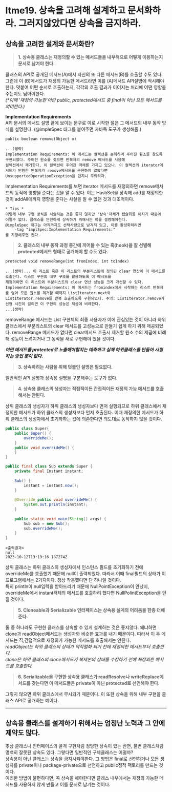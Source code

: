 # Itme19. 상속을 고려해 설계하고 문서화하라. 그러지않았다면 상속을 금지하라.


## 상속을 고려한 설계와 문서화란?

>**1. 상속용 클래스는 재정의할 수 있는 메서드들을 내부적으로 어떻게 이용하는지 문서로 남겨야 한다.** 

클래스의 API로 공개된 메서드(A)에서 자신의 또 다른 메서드(B)를 호출할 수도 있다. 그런데 이 (B)메서드가 재정의 가능한 메서드라면 이를 (A)메서드 API설명에 적시해야 한다. 
덧붙여 어떤 순서로 호출하는지, 각각의 호출 결과가 이어지는 처리에 어떤 영향을 주는지도 담아야한다.  
_(*이때 '재정의 가능한'이란 public, protected메서드 중 final이 아닌 모든 메서드를 의미한다.)_

**Implementation Requirements**  
API 문서의 메서드 설명 끝에 보이는 문구로 이로 시작한 절은 그 메서드의 내부 동작 방식을 설명한다. (@impleSpec 태그를 붙여주면 자바독 도구가 생성해줌.)
```text
public boolean remove(Object o)

...(생략)
Implementation Requirements: 이 메서드는 컬렉션을 순회하며 주어진 원소를 찾도록 구현되었다. 주어진 원소를 찾으면 반복자의 remove 메서드를 사용해
컬렉션에서 제거한다. 이 컬렉션이 주어진 객체를 가지고 있으나. 이 컬렉션의 iterator메서드가 반환한 반복자가 remove메서드를 구현하지 않았다면 
UnsupportedOperationException을 던지니 주의하자.
```
Implementation Requirements를 보면 iterator 메서드를 재정의하면 remove메서드의 동작에 영향을 준다는 것을 알 수 있다. 
이는 HashSet을 상속해 add를 재정의한 것이 addAll에까지 영향을 준다는 사실을 알 수 없던 것과 대조적이다.

```text
* Tips *
이렇게 내부 구현 방식을 서술하는 것은 좋지 않지만 '상속'자체가 캡슐화를 해지기 때문에 어쩔수 없다. 클래스를 안전하게 상속하기 위해서는 이를 설명해야한다. 
@impleSpec 태그는 아직까지도 선택사항으로 남겨져 있고, 이를 활성화하려면 
    -tag "implSpec:Implementation Requirements:"
를 지정해주면 된다.
```

> **2. 클래스의 내부 동작 과정 중간에 끼어들 수 있는 훅(hook)을 잘 선별해 protected메서드 형태로 공개해야 할 수도 있다.**

```text
protected void removeRange(int fromIndex, int toIndex)

...(생략)... 이 리스트 혹은 이 리스트의 부분리스트에 정의된 clear 연산이 이 메서드를 호출한다. 리스트 구현의 내부 구조를 활용하도록 이 메서드를
재정의하면 이 리스트와 부분리스트의 clear 연산 성능을 크게 개선할 수 있다. 
Implementation Requirements: 이 메서드는 fromindex에서 시작하는 리스트 반복자를 얻어 모든 원소를 제거할 때까지 ListIterator.next와
ListIterator.remove를 반복 호출하도록 구현되었다. 주의: ListIterator.remove가 선형 시간이 걸리면 이 구현의 성능은 제곱에 비례한다.
...(생략)
```
removeRange 메서드는 List 구현체의 최종 사용자가 이에 관심있는 것이 아니라 하위 클래스에서 부분리스트의 clear 메서드를 고성능으로 만들기 쉽게 하기 위해 제공되었다.
removeRange 메서드가 없다면 clear메서드 호출시 제거할 원소 수의 제곱에 비례해 성능이 느려지거나 그 동작을 새로 구현해야 했을 것이다.   

**_어떤 메서드를 protected로 노출해야할지는 예측하고 실제 하위클래스를 만들어 시험하는 방법 뿐이 없다._**  

> **3. 상속하려는 사람을 위해 덧붙인 설명은 필요없다.**    

일반적인 API 설명과 상속용 설명을 구분해주는 도구가 없다.

> **4. 상속용 클래스의 생성자는 직접적이든 간접적이든 재정의 가능 메서드를 호출해서는 안된다.**

상위 클래스의 생성자가 하위 클래스의 생성자보다 먼저 실행되므로 하위 클래스에서 재정의한 메서드가 하위 클래스의 생성자보다 먼저 호출된다. 이때 재정의한 메서드가
하위 클래스의 생성자에서 초기화하는 값에 의존한다면 의도대로 동작하지 않을 것이다.  
```java
public class Super{
    public Super() {
        overrideMe();
    }
    public void overrideMe() {
    }
}

public final class Sub extends Super {
    private final Instant instant;
    
    Sub() {
        instant = instant.now();
    }
    
    @Override public void overrideMe() {
        System.out.println(instant);
    }
    
    public static void main(String[] args) {
        Sub sub = new Sub();
        sub.overrideMe();
    }
}
```
```text
<출력결과>
null
2023-10-12T13:19:16.187274Z
```
상위 클래스는 하위 클래스의 생성자에서 인스턴스 필드를 초기화하기 전에 overrideMe를 호출했기 때문에 null이 출력되었다. 따라서 이때
final필드의 상태가 이 프로그램에서는 2가지이다. 정상 작동했다면 단 하나일 것이다.  
특히 println이 null입력을 받아드리기 때문에 NullPointException이 안났지, overrideMe에서 instant객체의 메서드를 호출하려 했다면 NullPolintException을 던질 것이다.

>**5. Cloneable과 Serializable 인터페이스는 상속용 설계의 어려움을 한층 더해준다.**  

둘 중 하나라도 구현한 클래스를 상속할 수 있게 설계하는 것은 좋지않다. 왜냐하면 clone과 readObject메서드는 생성자와 비슷한 효과를 내기 때문이다.
따라서 이 두 메서드는 직,간접적으로 재정의가 가능한 메서드를 호출해서는 안된다.  
_readObject는 하위 클래스의 상태가 역직렬화 되기 전에 재정의한 메서드부터 호출한다.  
clone은 하위 클래스의 clone메서드가 복제본의 상태를 수정하기 전에 재정의한 메서드를 호출한다._

>**6. Serializable을 구현한 상속용 클래스가 readResolve나 writeReplace메서드를 갖는다면 이 메서드들은 private이 아닌 protected로 선언해야 한다.**

그렇지 않으면 하위 클래스에서 무시되기 때문이다. 이 또한 상속을 위해 내부 구현을 클래스 API로 공개하는 예이다. 

-------------------------------
## 상속용 클래스를 설계하기 위해서는 엄청난 노력과 그 안에 제약도 많다.  

추상 클래스나 인터페이스의 골격 구현처럼 정당한 상속이 있는 반면, 불변 클래스처럼 명백히 잘못된 상속도 있다. 그렇다면 일반적인 구체클래스는 어떨까?  
상속용이 아닌 클래스는 상속을 금지시켜야한다. 그 방법은 final로 선언하거나 모든 생성자를 private이나 package-private으로 선언하고 public정적 팩토리를 만드는 것이다.  
이러한 방법이 불편하다면, 꼭 상속을 해야한다면 클래스 내부에서는 재정의 가능한 메서드를 사용하지 않게 만들고 이를 문서로 남기는 것이다. 
